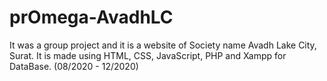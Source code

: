 # prOmega-AvadhLC
It was a group project and it is a website of Society name Avadh Lake City, Surat. It is made using HTML, CSS, JavaScript, PHP and Xampp for DataBase. (08/2020 - 12/2020)
